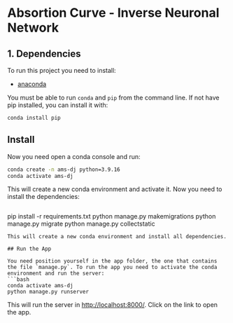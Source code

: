 # Absortion Curve - Inverse Neuronal Network 


## 1. Dependencies

To run this project you need to install:
- [anaconda](https://www.anaconda.com/download/)

You must be able to run `conda` and `pip` from the command line. If not have pip installed, you can install it with:
```bash
conda install pip
```


## Install
Now you need open a conda console and run:
```bash
conda create -n ams-dj python=3.9.16
conda activate ams-dj
```
This will create a new conda environment and activate it. Now you need to install the dependencies:
```bash
```
pip install -r requirements.txt
python manage.py makemigrations
python manage.py migrate
python manage.py collectstatic
```
This will create a new conda environment and install all dependencies.

## Run the App

You need position yourself in the app folder, the one that contains the file `manage.py`. To run the app you need to activate the conda environment and run the server:
```bash
conda activate ams-dj
python manage.py runserver
```
This will run the server in [http://localhost:8000/](http://localhost:8000/). Click on the link to open the app.